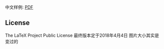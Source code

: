 
中文样例: [PDF](http://huajh7.com/cv/awesome-cv-cn.pdf)


## License

The LaTeX Project Public License
最终版本定于2018年4月4日
图片大小其实是变过的
